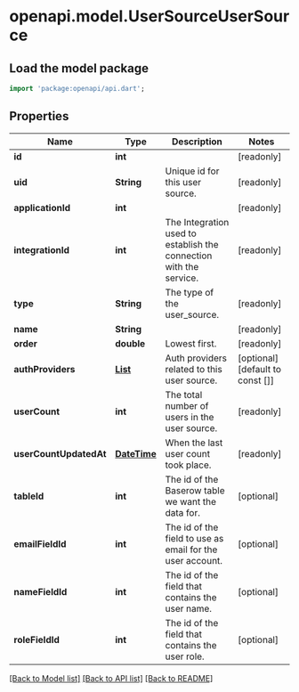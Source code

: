 # openapi.model.UserSourceUserSource

## Load the model package
```dart
import 'package:openapi/api.dart';
```

## Properties
Name | Type | Description | Notes
------------ | ------------- | ------------- | -------------
**id** | **int** |  | [readonly] 
**uid** | **String** | Unique id for this user source. | [readonly] 
**applicationId** | **int** |  | [readonly] 
**integrationId** | **int** | The Integration used to establish the connection with the service. | [readonly] 
**type** | **String** | The type of the user_source. | [readonly] 
**name** | **String** |  | [readonly] 
**order** | **double** | Lowest first. | [readonly] 
**authProviders** | [**List<AppAuthProviderAppAuthProvider>**](AppAuthProviderAppAuthProvider.md) | Auth providers related to this user source. | [optional] [default to const []]
**userCount** | **int** | The total number of users in the user source. | [readonly] 
**userCountUpdatedAt** | [**DateTime**](DateTime.md) | When the last user count took place. | [readonly] 
**tableId** | **int** | The id of the Baserow table we want the data for. | [optional] 
**emailFieldId** | **int** | The id of the field to use as email for the user account. | [optional] 
**nameFieldId** | **int** | The id of the field that contains the user name. | [optional] 
**roleFieldId** | **int** | The id of the field that contains the user role. | [optional] 

[[Back to Model list]](../README.md#documentation-for-models) [[Back to API list]](../README.md#documentation-for-api-endpoints) [[Back to README]](../README.md)


